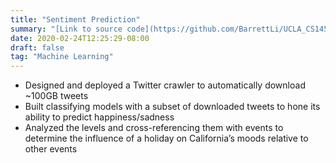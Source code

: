 ```yaml
---
title: "Sentiment Prediction"
summary: "[Link to source code](https://github.com/BarrettLi/UCLA_CS145/tree/master/Project/10-Moodbusers)"
date: 2020-02-24T12:25:29-08:00
draft: false
tag: "Machine Learning"
---
```

* Designed and deployed a Twitter crawler to automatically download ~100GB tweets
* Built classifying models with a subset of downloaded tweets to hone its ability to predict happiness/sadness
* Analyzed the levels and cross-referencing them with events to determine the influence of a holiday on California’s moods relative to other events

